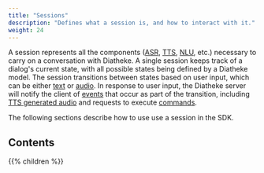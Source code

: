 ```yaml
---
title: "Sessions"
description: "Defines what a session is, and how to interact with it."
weight: 24
---
```


A session represents all the components ([ASR](../../glossary/#asr),
[TTS](../../glossary/#tts), [NLU](../../glossary/#nlu), etc.) necessary
to carry on a conversation with Diatheke. A single session keeps track
of a dialog's current state, with all possible states being defined by
a Diatheke model. The session transitions between states based on user
input, which can be either [text](push-text) or [audio](audio-input).
In response to user input, the Diatheke server will notify the client of
[events](event-stream) that occur as part of the transition, including
[TTS generated audio](audio-output) and requests to execute 
[commands](event-stream#command-event).

The following sections describe how to use use a session in the SDK.

## Contents
{{% children  %}}
